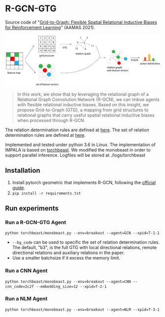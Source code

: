 # R-GCN-GTG
Source code of "[Grid-to-Graph: Flexible Spatial Relational Inductive Biases for Reinforcement Learning](https://arxiv.org/abs/2102.04220)" (AAMAS 2021).

![](./resources/architecture.png)

> In this work, we show that by leveraging the relational graph of a Relational Graph Convolution Network (R-GCN), we can imbue agents with flexible relational inductive biases. Based on this insight, we propose Grid-to-Graph (GTG), a mapping from grid structures to relational graphs that carry useful spatial relational inductive biases when processed through R-GCN.

The relation determination rules are defined at [here](https://github.com/ZhengyaoJiang/GTG/blob/3c17a837a19f4680151b83c347f01658fb629d4a/enviornment/minigrid.py#L27). The set of relation determination rules are defined at [here](https://github.com/ZhengyaoJiang/GTG/blob/3c17a837a19f4680151b83c347f01658fb629d4a/enviornment/minigrid.py#L195).

Implemented and tested under python 3.6 in Linux.
The implementation of IMPALA is based on [torchbeast](https://github.com/facebookresearch/torchbeast).
We modified the monobeast in order to support parallel inference.
Logfiles will be stored at ./logs/torchbeast

## Installation
1. Install pytorch geometric that implements R-GCN, following the [official guide](https://pytorch-geometric.readthedocs.io/en/latest/notes/installation.html).
2. `pip install -r requirements.txt`

## Run experiments
### Run a R-GCN-GTG Agent
```
python torchbeast/monobeast.py --env=breakout --agent=GCN --xpid=T-1-1
```
* `--bg_code` can be used to specific the set of relation determination rules.
The default, "b3", is the full GTG with local directional relations, remote directional relations and auxiliary relations in the paper. 
* Use a smaller batchsize if it excess the memory limit.

### Run a CNN Agent
```
python torchbeast/monobeast.py --env=breakout --agent=CNN --cnn_code=2c2f --embedding_size=12 --xpid=T-2-1
```

### Run a NLM Agent
```
python torchbeast/monobeast.py --env=breakout --agent=NLM --xpid=T-3-1 
```
